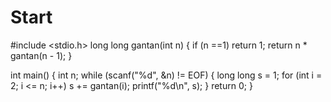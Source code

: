 # Start
#include <stdio.h>
long long gantan(int n)
{
	if (n ==1)
		return 1;
	return n * gantan(n - 1);
}

int main()
{
	int n;
	while (scanf("%d", &n) != EOF)
	{
		long long s = 1;
		for (int i = 2; i <= n; i++)
			s += gantan(i);
		printf("%d\n", s);
	}
	return 0;
}
